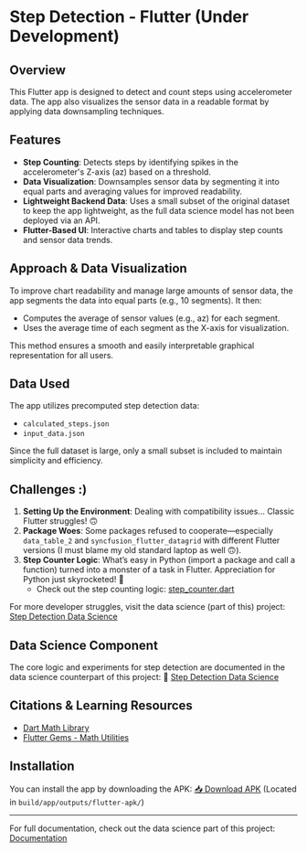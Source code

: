 # Step Detection - Flutter (Under Development)

## Overview

This Flutter app is designed to detect and count steps using accelerometer data. The app also visualizes the sensor data in a readable format by applying data downsampling techniques.

## Features

- **Step Counting**: Detects steps by identifying spikes in the accelerometer's Z-axis (az) based on a threshold.
- **Data Visualization**: Downsamples sensor data by segmenting it into equal parts and averaging values for improved readability.
- **Lightweight Backend Data**: Uses a small subset of the original dataset to keep the app lightweight, as the full data science model has not been deployed via an API.
- **Flutter-Based UI**: Interactive charts and tables to display step counts and sensor data trends.

## Approach & Data Visualization

To improve chart readability and manage large amounts of sensor data, the app segments the data into equal parts (e.g., 10 segments). It then:

- Computes the average of sensor values (e.g., az) for each segment.
- Uses the average time of each segment as the X-axis for visualization.

This method ensures a smooth and easily interpretable graphical representation for all users.

## Data Used

The app utilizes precomputed step detection data:

- `calculated_steps.json`
- `input_data.json`

Since the full dataset is large, only a small subset is included to maintain simplicity and efficiency.

## Challenges :)

1. **Setting Up the Environment**: Dealing with compatibility issues... Classic Flutter struggles! 🙃
2. **Package Woes**: Some packages refused to cooperate—especially `data_table_2` and `syncfusion_flutter_datagrid` with different Flutter versions (I must blame my old standard laptop as well 🙃).
3. **Step Counter Logic**: What’s easy in Python (import a package and call a function) turned into a monster of a task in Flutter. Appreciation for Python just skyrocketed! 🚀
   - Check out the step counting logic: [step_counter.dart](https://github.com/arifhaidari/step_detection_flutter/blob/main/lib/utils/step_counter.dart)

For more developer struggles, visit the data science (part of this) project: [Step Detection Data Science](https://github.com/arifhaidari/step_detection_data_science/tree/main)

## Data Science Component

The core logic and experiments for step detection are documented in the data science counterpart of this project:
🔗 [Step Detection Data Science](https://github.com/arifhaidari/step_detection_data_science/tree/main)

## Citations & Learning Resources

- [Dart Math Library](https://api.flutter.dev/flutter/dart-math/dart-math-library.html)
- [Flutter Gems - Math Utilities](https://fluttergems.dev/math-utilities/)

## Installation

You can install the app by downloading the APK:
[📥 Download APK](https://github.com/arifhaidari/step_detection_flutter/tree/main/apk) (Located in `build/app/outputs/flutter-apk/`)

---

For full documentation, check out the data science part of this project: [Documentation](https://github.com/arifhaidari/step_detection_data_science/tree/main)
